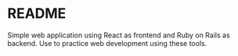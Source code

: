 # README

Simple web application using React as frontend and Ruby on Rails as backend. Use to practice web development using these tools.
